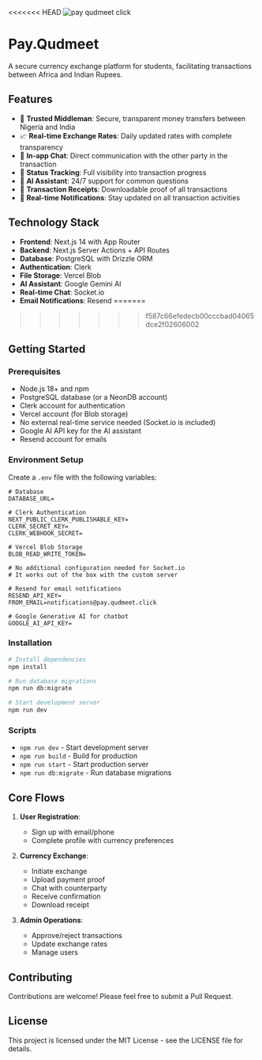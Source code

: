 <<<<<<< HEAD
![pay qudmeet click](https://github.com/user-attachments/assets/6934418e-568b-4699-b07f-d2c86615af31)

# Pay.Qudmeet

A secure currency exchange platform for students, facilitating transactions between Africa and Indian Rupees.

## Features

- 🔐 **Trusted Middleman**: Secure, transparent money transfers between Nigeria and India
- 📈 **Real-time Exchange Rates**: Daily updated rates with complete transparency
- 💬 **In-app Chat**: Direct communication with the other party in the transaction
- 📱 **Status Tracking**: Full visibility into transaction progress
- 🧠 **AI Assistant**: 24/7 support for common questions
- 📄 **Transaction Receipts**: Downloadable proof of all transactions
- 🔔 **Real-time Notifications**: Stay updated on all transaction activities

## Technology Stack

- **Frontend**: Next.js 14 with App Router
- **Backend**: Next.js Server Actions + API Routes
- **Database**: PostgreSQL with Drizzle ORM
- **Authentication**: Clerk
- **File Storage**: Vercel Blob
- **AI Assistant**: Google Gemini AI
- **Real-time Chat**: Socket.io
- **Email Notifications**: Resend
=======

>>>>>>> f587c66efedecb00cccbad04065dce2f02606002

## Getting Started

### Prerequisites

- Node.js 18+ and npm
- PostgreSQL database (or a NeonDB account)
- Clerk account for authentication
- Vercel account (for Blob storage)
- No external real-time service needed (Socket.io is included)
- Google AI API key for the AI assistant
- Resend account for emails

### Environment Setup

Create a `.env` file with the following variables:

```
# Database
DATABASE_URL=

# Clerk Authentication
NEXT_PUBLIC_CLERK_PUBLISHABLE_KEY=
CLERK_SECRET_KEY=
CLERK_WEBHOOK_SECRET=

# Vercel Blob Storage
BLOB_READ_WRITE_TOKEN=

# No additional configuration needed for Socket.io
# It works out of the box with the custom server

# Resend for email notifications
RESEND_API_KEY=
FROM_EMAIL=notifications@pay.qudmeet.click

# Google Generative AI for chatbot
GOOGLE_AI_API_KEY=
```

### Installation

```bash
# Install dependencies
npm install

# Run database migrations
npm run db:migrate

# Start development server
npm run dev
```

### Scripts

- `npm run dev` - Start development server
- `npm run build` - Build for production
- `npm run start` - Start production server
- `npm run db:migrate` - Run database migrations

## Core Flows

1. **User Registration**:
   - Sign up with email/phone
   - Complete profile with currency preferences

2. **Currency Exchange**:
   - Initiate exchange
   - Upload payment proof
   - Chat with counterparty
   - Receive confirmation
   - Download receipt

3. **Admin Operations**:
   - Approve/reject transactions
   - Update exchange rates
   - Manage users

## Contributing

Contributions are welcome! Please feel free to submit a Pull Request.

## License

This project is licensed under the MIT License - see the LICENSE file for details.
